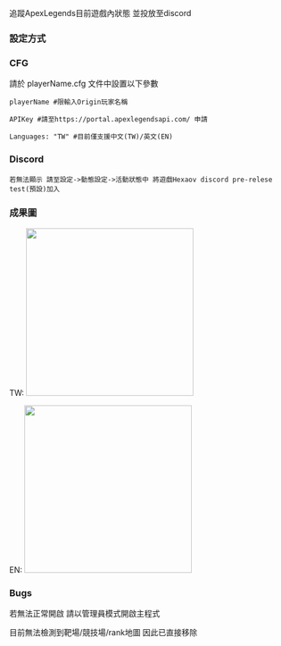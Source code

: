 追蹤ApexLegends目前遊戲內狀態 並投放至discord

### 設定方式

   ### CFG


   請於 playerName.cfg 文件中設置以下參數

    playerName #限輸入Origin玩家名稱 
   
    APIKey #請至https://portal.apexlegendsapi.com/ 申請
   
    Languages: "TW" #目前僅支援中文(TW)/英文(EN)
   

   ### Discord


    若無法顯示 請至設定->動態設定->活動狀態中 將遊戲Hexaov discord pre-relese test(預設)加入


### 成果圖

TW:
<a href="https://github.com/a3510377" style="border-radius:50%">
    <img width="300px" src="https://media.discordapp.net/attachments/872419914718273587/976852857506656256/unknown.png">
</a>

EN:
<a href="https://github.com/a3510377" style="border-radius:50%">
    <img width="300px" src="https://media.discordapp.net/attachments/872419914718273587/976855909185773578/unknown.png">
</a>


### Bugs
若無法正常開啟 請以管理員模式開啟主程式

目前無法檢測到靶場/競技場/rank地圖 因此已直接移除



